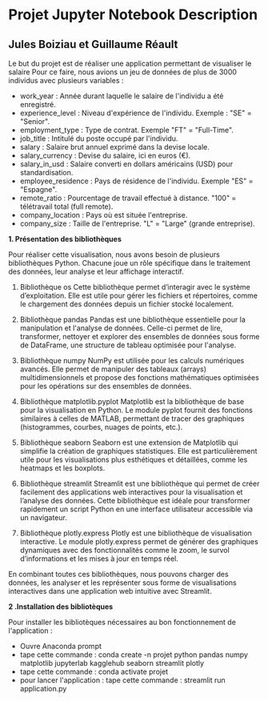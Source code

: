 # Projet Jupyter Notebook Description 
## Jules Boiziau et Guillaume Réault

Le but du projet est de réaliser une application permettant de visualiser le salaire
Pour ce faire, nous avions un jeu de données de plus de 3000 individus avec plusieurs variables :

- work_year : Année durant laquelle le salaire de l'individu a été enregistré.
- experience_level : Niveau d'expérience de l'individu. Exemple :  "SE" = "Senior".
- employment_type : Type de contrat. Exemple "FT" = "Full-Time".
- job_title : Intitulé du poste occupé par l'individu.
- salary : Salaire brut annuel exprimé dans la devise locale.
- salary_currency : Devise du salaire, ici en euros (€).
- salary_in_usd : Salaire converti en dollars américains (USD) pour standardisation.
- employee_residence  : Pays de résidence de l'individu. Exemple "ES" = "Espagne".
- remote_ratio : Pourcentage de travail effectué à distance. "100" = télétravail total (full remote).
- company_location : Pays où est située l'entreprise.
- company_size : Taille de l'entreprise. "L" = "Large" (grande entreprise).

**1. Présentation des bibliothèques**

Pour réaliser cette visualisation, nous avons besoin de plusieurs bibliothèques Python. Chacune joue un rôle spécifique dans le traitement des données, leur analyse et leur affichage interactif. 

1. Bibliothèque os
Cette bibliothèque permet d’interagir avec le système d’exploitation.
Elle est utile pour gérer les fichiers et répertoires, comme le chargement des données depuis un fichier stocké localement.

3. Bibliothèque pandas
Pandas est une bibliothèque essentielle pour la manipulation et l'analyse de données.
Celle-ci permet de lire, transformer, nettoyer et explorer des ensembles de données sous forme de DataFrame, une structure de tableau optimisée pour l'analyse.

4. Bibliothèque numpy
NumPy est utilisée pour les calculs numériques avancés.
Elle permet de manipuler des tableaux (arrays) multidimensionnels et propose des fonctions mathématiques optimisées pour les opérations sur des ensembles de données.

5. Bibliothèque matplotlib.pyplot
Matplotlib est la bibliothèque de base pour la visualisation en Python.
Le module pyplot fournit des fonctions similaires à celles de MATLAB, permettant de tracer des graphiques (histogrammes, courbes, nuages de points, etc.).

6. Bibliothèque seaborn
Seaborn est une extension de Matplotlib qui simplifie la création de graphiques statistiques.
Elle est particulièrement utile pour les visualisations plus esthétiques et détaillées, comme les heatmaps et les boxplots.

8. Bibliothèque streamlit
Streamlit est une bibliothèque qui permet de créer facilement des applications web interactives pour la visualisation et l’analyse des données.
Cette bibliothèque est idéale pour transformer rapidement un script Python en une interface utilisateur accessible via un navigateur.

10. Bibliothèque plotly.express
Plotly est une bibliothèque de visualisation interactive.
Le module plotly.express permet de générer des graphiques dynamiques avec des fonctionnalités comme le zoom, le survol d’informations et les mises à jour en temps réel.

En combinant toutes ces bibliothèques, nous pouvons charger des données, les analyser et les représenter sous forme de visualisations interactives dans une application web intuitive avec Streamlit.

**2 .Installation des bibliotèques**

Pour installer les bibliotèques nécessaires au bon fonctionnement de l'application :  

- Ouvre Anaconda prompt
- tape cette commande : conda create -n projet python pandas numpy matplotlib jupyterlab kagglehub seaborn streamlit plotly
- tape cette commande : conda activate projet
- pour lancer l'application : tape cette commande : streamlit run application.py
